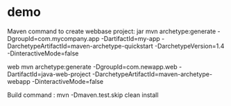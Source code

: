 # demo

Maven command to create webbase project:
jar
mvn archetype:generate -DgroupId=com.mycompany.app -DartifactId=my-app -DarchetypeArtifactId=maven-archetype-quickstart -DarchetypeVersion=1.4 -DinteractiveMode=false

web
mvn archetype:generate -DgroupId=com.newapp.web -DartifactId=java-web-project -DarchetypeArtifactId=maven-archetype-webapp -DinteractiveMode=false

Build command : mvn -Dmaven.test.skip clean install
